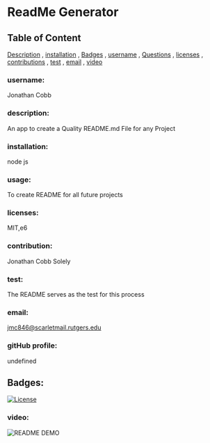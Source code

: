 
  
# ReadMe Generator
  
## Table of Content

[Description](#Description)
    ,
[installation](#installation)
    ,
[Badges](#Badges)
    ,
[username](#username)
    ,
[Questions](#Questions)
    ,
[licenses](#licenses)
    ,
[contributions](#contributions)
    ,
[test](#test)
    ,
[email](#email)
    ,
[video](#video)
      
  
 ### username:
 Jonathan Cobb 
  
    
  ### description:
  An app to create a Quality README.md File for any Project
  
      
  ### installation:
  node js

  
  ### usage:
To create README for all future projects

    
### licenses:
MIT,e6

    
### contribution:
Jonathan Cobb Solely

    
### test:
The README serves as the test for this process

    
### email:
jmc846@scarletmail.rutgers.edu

### gitHub profile:
undefined

## Badges:
[![License](https://poser.pugx.org/ali-irawan/xtra/license.svg)](https://poser.pugx.org/ali-irawan/xtra/license.svg)
    
### video:
![README DEMO](https://media.giphy.com/media/WrIm7wlCskcdzshgHL/giphy.gif)

